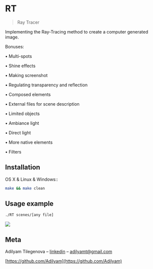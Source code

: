# RT
> Ray Tracer

Implementing the Ray-Tracing method to create a computer generated image.

Bonuses:

• Multi-spots

• Shine effects

• Making screenshot

• Regulating transparency and reflection

• Composed elements

• External files for scene description

• Limited objects

• Ambiance light

• Direct light

• More native elements

• Filters

## Installation

OS X & Linux & Windows::

```sh
make && make clean
```

## Usage example

```sh
./RT scenes/[any file]
```
![](YO1.jpg)

## Meta

Adilyam Tilegenova – [linkedin](https://www.linkedin.com/in/adilyam-tilegenova-5b3180148/) – adilyamt@gmail.com

[https://github.com/Adilyam](https://github.com/Adilyam)

